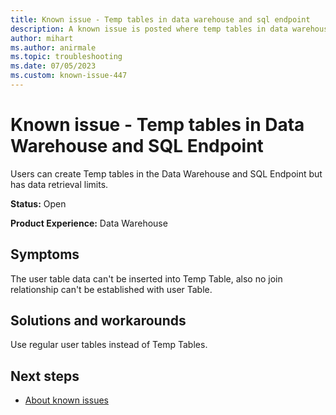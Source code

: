 ```yaml
---
title: Known issue - Temp tables in data warehouse and sql endpoint
description: A known issue is posted where temp tables in data warehouse and sql endpoint
author: mihart
ms.author: anirmale
ms.topic: troubleshooting 
ms.date: 07/05/2023
ms.custom: known-issue-447
---
```


# Known issue - Temp tables in Data Warehouse and SQL Endpoint

Users can create Temp tables in the Data Warehouse and SQL Endpoint but has data retrieval limits.

**Status:** Open

**Product Experience:** Data Warehouse

## Symptoms

The user table data can't be inserted into Temp Table, also no join relationship can't be established with user Table.

## Solutions and workarounds

Use regular user tables instead of Temp Tables.

## Next steps

- [About known issues](https://support.fabric.microsoft.com/known-issues) 
